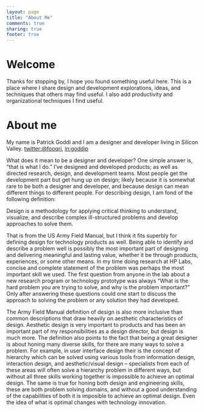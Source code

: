```yaml
---
layout: page
title: "About Me"
comments: true
sharing: true
footer: true
---
```

# Welcome

Thanks for stopping by, I hope you found something useful here. This is a place where I share design and development explorations, ideas, and techniques that others may find useful. I also add productivity and organizational techniques I find useful.

# About me

My name is Patrick Goddi and I am a designer and developer living in Silicon Valley. [twitter:@fooqri](http://twitter.com/fooqri), [in:goddip](http://www.linkedin.com/in/goddi/)

What does it mean to be a designer and developer? One simple answer is, “that is what I do.” I’ve designed and developed products; as well as directed research, design, and development teams. Most people get the development part but get hung up on design; likely because it is somewhat rare to be both a designer and developer, and because design can mean different things to different people. For describing design, I am fond of the following definition:

Design is a methodology for applying critical thinking to understand, visualize, and describe complex ill-structured problems and develop approaches to solve them.

That is from the US Army Field Manual, but I think it fits superbly for defining design for technology products as well. Being able to identify and describe a problem well is possibly the most important part of designing and delivering meaningful and lasting value, whether it be through products, experiences, or some other means. In my time doing research at HP Labs, concise and complete statement of the problem was perhaps the most important skill we used. The first question from anyone in the lab about a new research program or technology prototype was always “What is the hard problem you are trying to solve, and why is the problem important?” Only after answering these questions could one start to discuss the approach to solving the problem or any solution they had developed.

The Army Field Manual definition of design is also more inclusive than common descriptions that draw heavily on aesthetic characteristics of design. Aesthetic design is very important to products and has been an important part of my responsibilities as a design director, but design is much more. The definition also points to the fact that being a great designer is about honing many diverse skills, for there are many ways to solve a problem. For example, in user interface design their is the concept of hierarchy which can be solved using various tools from information design, interaction design, and aesthetic/visual design – specialists from each of these areas will often solve a hierarchy problem in different ways, but without all three skills working together is impossible to achieve an optimal design. The same is true for honing both design and engineering skills, these are both problem solving domains, and without a good understanding of the capabilities of both it is imposible to achieve an optimal design. Even the idea of what is optimal changes with technology innovation.